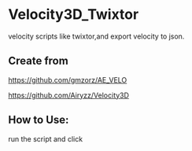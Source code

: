 # Velocity3D_Twixtor
velocity scripts like twixtor,and export velocity to json.

## Create from
https://github.com/gmzorz/AE_VELO

https://github.com/Airyzz/Velocity3D


## How to Use:
run the script and click 


